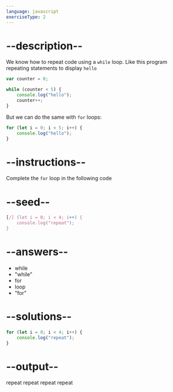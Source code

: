 ```yaml
---
language: javascript
exerciseType: 2
---
```


# --description--

We know how to repeat code using a `while` loop.
Like this program repeating statements to display `hello`
```javascript
var counter = 0;

while (counter < 5) {
    console.log("hello");
    counter++;
}
```
But we can do the same with `for` loops:
```javascript
for (let i = 0; i < 5; i++) {
    console.log("hello");
}
```

# --instructions--

Complete the `for` loop in the following code

# --seed--

```javascript
[/] (let i = 0; i < 4; i++) {
    console.log("repeat");
}
```

# --answers--

- while
- "while"
- for
- loop
- "for"

# --solutions--

```javascript
for (let i = 0; i < 4; i++) {
    console.log("repeat");
}
```

# --output--

repeat
repeat
repeat
repeat
